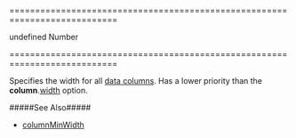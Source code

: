 ===========================================================================
<!--default-->undefined<!--/default-->
<!--type-->Number<!--/type-->
===========================================================================

<!--shortDescription-->
Specifies the width for all [data columns](/Documentation/Guide/Widgets/{WidgetName}/Columns/Column_Types/Data_Columns/). Has a lower priority than the **column**.[width]({basewidgetpath}/Configuration/columns/#width) option.
<!--/shortDescription-->

<!--fullDescription-->
#####See Also#####
- [columnMinWidth]({basewidgetpath}/Configuration/#columnMinWidth)
<!--/fullDescription-->